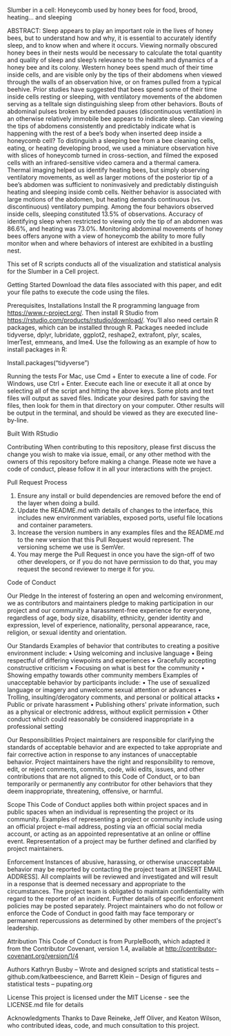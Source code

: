 Slumber in a cell: Honeycomb used by honey bees for food, brood, heating… and sleeping

ABSTRACT: Sleep appears to play an important role in the lives of honey bees, but to understand how and why, it is essential to accurately identify sleep, and to know when and where it occurs. Viewing normally obscured honey bees in their nests would be necessary to calculate the total quantity and quality of sleep and sleep’s relevance to the health and dynamics of a honey bee and its colony. Western honey bees spend much of their time inside cells, and are visible only by the tips of their abdomens when viewed through the walls of an observation hive, or on frames pulled from a typical beehive. Prior studies have suggested that bees spend some of their time inside cells resting or sleeping, with ventilatory movements of the abdomen serving as a telltale sign distinguishing sleep from other behaviors. Bouts of abdominal pulses broken by extended pauses (discontinuous ventilation) in an otherwise relatively immobile bee appears to indicate sleep. Can viewing the tips of abdomens consistently and predictably indicate what is happening with the rest of a bee’s body when inserted deep inside a honeycomb cell? To distinguish a sleeping bee from a bee cleaning cells, eating, or heating developing brood, we used a miniature observation hive with slices of honeycomb turned in cross-section, and filmed the exposed cells with an infrared-sensitive video camera and a thermal camera. Thermal imaging helped us identify heating bees, but simply observing ventilatory movements, as well as larger motions of the posterior tip of a bee’s abdomen was sufficient to noninvasively and predictably distinguish heating and sleeping inside comb cells. Neither behavior is associated with large motions of the abdomen, but heating demands continuous (vs. discontinuous) ventilatory pumping. Among the four behaviors observed inside cells, sleeping constituted 13.5% of observations. Accuracy of identifying sleep when restricted to viewing only the tip of an abdomen was 86.6%, and heating was 73.0%. Monitoring abdominal movements of honey bees offers anyone with a view of honeycomb the ability to more fully monitor when and where behaviors of interest are exhibited in a bustling nest.

This set of R scripts conducts all of the visualization and statistical analysis for the Slumber in a Cell project.

Getting Started
Download the data files associated with this paper, and edit your file paths to execute the code using the files.

Prerequisites, Installations
Install the R programming language from https://www.r-project.org/. Then install R Studio from https://rstudio.com/products/rstudio/download/. You’ll also need certain R packages, which can be installed through R. Packages needed include tidyverse, dplyr, lubridate, ggplot2, reshape2, extrafont, plyr, scales, lmerTest, emmeans, and lme4. Use the following as an example of how to install packages in R:

Install.packages(“tidyverse”)

Running the tests
For Mac, use Cmd + Enter to execute a line of code. For Windows, use Ctrl + Enter. Execute each line or execute it all at once by selecting all of the script and hitting the above keys. Some plots and text files will output as saved files. Indicate your desired path for saving the files, then look for them in that directory on your computer. Other results will be output in the terminal, and should be viewed as they are executed line-by-line.

Built With RStudio

Contributing
When contributing to this repository, please first discuss the change you wish to make via issue, email, or any other method with the owners of this repository before making a change.
Please note we have a code of conduct, please follow it in all your interactions with the project.

Pull Request Process
1.	Ensure any install or build dependencies are removed before the end of the layer when doing a build.
2.	Update the README.md with details of changes to the interface, this includes new environment variables, exposed ports, useful file locations and container parameters.
3.	Increase the version numbers in any examples files and the README.md to the new version that this Pull Request would represent. The versioning scheme we use is SemVer.
4.	You may merge the Pull Request in once you have the sign-off of two other developers, or if you do not have permission to do that, you may request the second reviewer to merge it for you.

Code of Conduct

Our Pledge
In the interest of fostering an open and welcoming environment, we as contributors and maintainers pledge to making participation in our project and our community a harassment-free experience for everyone, regardless of age, body size, disability, ethnicity, gender identity and expression, level of experience, nationality, personal appearance, race, religion, or sexual identity and orientation.

Our Standards
Examples of behavior that contributes to creating a positive environment include:
•	Using welcoming and inclusive language
•	Being respectful of differing viewpoints and experiences
•	Gracefully accepting constructive criticism
•	Focusing on what is best for the community
•	Showing empathy towards other community members
Examples of unacceptable behavior by participants include:
•	The use of sexualized language or imagery and unwelcome sexual attention or advances
•	Trolling, insulting/derogatory comments, and personal or political attacks
•	Public or private harassment
•	Publishing others' private information, such as a physical or electronic address, without explicit permission
•	Other conduct which could reasonably be considered inappropriate in a professional setting

Our Responsibilities
Project maintainers are responsible for clarifying the standards of acceptable behavior and are expected to take appropriate and fair corrective action in response to any instances of unacceptable behavior.
Project maintainers have the right and responsibility to remove, edit, or reject comments, commits, code, wiki edits, issues, and other contributions that are not aligned to this Code of Conduct, or to ban temporarily or permanently any contributor for other behaviors that they deem inappropriate, threatening, offensive, or harmful.

Scope
This Code of Conduct applies both within project spaces and in public spaces when an individual is representing the project or its community. Examples of representing a project or community include using an official project e-mail address, posting via an official social media account, or acting as an appointed representative at an online or offline event. Representation of a project may be further defined and clarified by project maintainers.

Enforcement
Instances of abusive, harassing, or otherwise unacceptable behavior may be reported by contacting the project team at [INSERT EMAIL ADDRESS]. All complaints will be reviewed and investigated and will result in a response that is deemed necessary and appropriate to the circumstances. The project team is obligated to maintain confidentiality with regard to the reporter of an incident. Further details of specific enforcement policies may be posted separately.
Project maintainers who do not follow or enforce the Code of Conduct in good faith may face temporary or permanent repercussions as determined by other members of the project's leadership.

Attribution
This Code of Conduct is from PurpleBooth, which adapted it from the Contributor Covenant, version 1.4, available at http://contributor-covenant.org/version/1/4

Authors
Kathryn Busby – Wrote and designed scripts and statistical tests – github.com/katbeescience, and Barrett Klein – Design of figures and statistical tests – pupating.org

License
This project is licensed under the MIT License - see the LICENSE.md file for details

Acknowledgments
Thanks to Dave Reineke, Jeff Oliver, and Keaton Wilson, who contributed ideas, code, and much consultation to this project.

